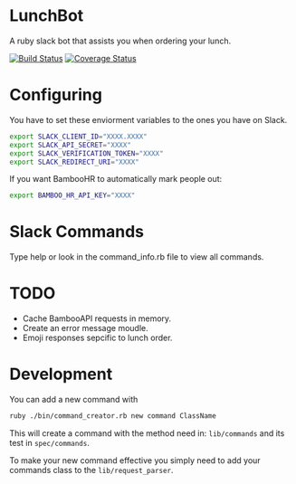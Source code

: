 # LunchBot
A ruby slack bot that assists you when ordering your lunch.

[![Build Status](https://travis-ci.org/willcurry/LunchBot.svg?branch=master)](https://travis-ci.org/willcurry/LunchBot)
[![Coverage Status](https://coveralls.io/repos/github/willcurry/LunchBot/badge.svg?branch=master)](https://coveralls.io/github/willcurry/LunchBot?branch=master)

# Configuring
You have to set these enviorment variables to the ones you have on Slack.

``` bash
export SLACK_CLIENT_ID="XXXX.XXXX"
export SLACK_API_SECRET="XXXX"
export SLACK_VERIFICATION_TOKEN="XXXX"
export SLACK_REDIRECT_URI="XXXX"
```

If you want BambooHR to automatically mark people out:

``` bash
export BAMBOO_HR_API_KEY="XXXX"
```

# Slack Commands
Type help or look in the command_info.rb file to view all commands.

# TODO
- Cache BambooAPI requests in memory.
- Create an error message moudle.
- Emoji responses sepcific to lunch order.

# Development
You can add a new command with
``` bash
ruby ./bin/command_creator.rb new command ClassName
```

This will create a command with the method need in: `lib/commands` and its test in `spec/commands`.

To make your new command effective you simply need to add your commands class to the `lib/request_parser`.
